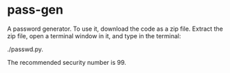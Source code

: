 # pass-gen
A password generator.
To use it, download the code as a zip file. Extract the zip file, open a terminal window in it, and type in the terminal:

./passwd.py.

The recommended security number is 99.
